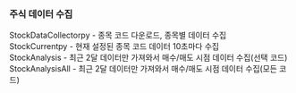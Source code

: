 ### 주식 데이터 수집
StockDataCollectorpy - 종목 코드 다운로드, 종목별 데이터 수집<br>
StockCurrentpy - 현재 설정된 종목 코드 데이터 10초마다 수집<br>
StockAnalysis - 최근 2달 데이터만 가져와서 매수/매도 시점 데이터 수집(선택 코드)<br>
StockAnalysisAll - 최근 2달 데이터만 가져와서 매수/매도 시점 데이터 수집(모든 코드)
